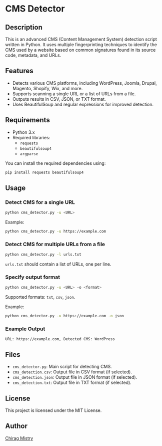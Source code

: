 # CMS Detector

## Description
This is an advanced CMS (Content Management System) detection script written in Python. It uses multiple fingerprinting techniques to identify the CMS used by a website based on common signatures found in its source code, metadata, and URLs.

## Features
- Detects various CMS platforms, including WordPress, Joomla, Drupal, Magento, Shopify, Wix, and more.
- Supports scanning a single URL or a list of URLs from a file.
- Outputs results in CSV, JSON, or TXT format.
- Uses BeautifulSoup and regular expressions for improved detection.

## Requirements
- Python 3.x
- Required libraries:
  - `requests`
  - `beautifulsoup4`
  - `argparse`

You can install the required dependencies using:
```bash
pip install requests beautifulsoup4
```

## Usage

### Detect CMS for a single URL
```bash
python cms_detector.py -u <URL>
```
Example:
```bash
python cms_detector.py -u https://example.com
```

### Detect CMS for multiple URLs from a file
```bash
python cms_detector.py -l urls.txt
```
`urls.txt` should contain a list of URLs, one per line.

### Specify output format
```bash
python cms_detector.py -u <URL> -o <format>
```
Supported formats: `txt`, `csv`, `json`.

Example:
```bash
python cms_detector.py -u https://example.com -o json
```

### Example Output
```
URL: https://example.com, Detected CMS: WordPress
```

## Files
- `cms_detector.py`: Main script for detecting CMS.
- `cms_detection.csv`: Output file in CSV format (if selected).
- `cms_detection.json`: Output file in JSON format (if selected).
- `cms_detection.txt`: Output file in TXT format (if selected).

## License
This project is licensed under the MIT License.

## Author
[Chirag Mistry](https://linkfi.app/@chiragmistry)

